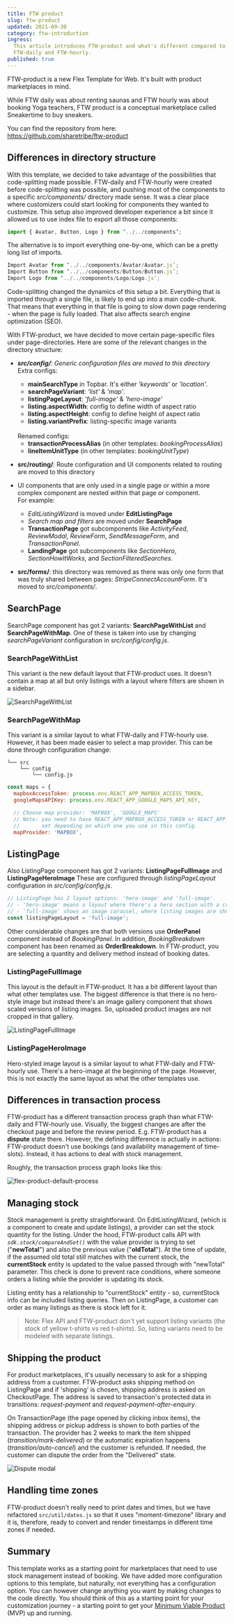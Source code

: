 ```yaml
---
title: FTW product
slug: ftw-product
updated: 2021-09-30
category: ftw-introduction
ingress:
  This article introduces FTW-product and what's different compared to
  FTW-daily and FTW-hourly.
published: true
---
```


FTW-product is a new Flex Template for Web. It's built with product
marketplaces in mind.

While FTW daily was about renting saunas and FTW hourly was about
booking Yoga teachers, FTW product is a conceptual marketplace called
Sneakertime to buy sneakers.

You can find the repository from here:<br />
https://github.com/sharetribe/ftw-product

## Differences in directory structure

With this template, we decided to take advantage of the possibilities
that code-splitting made possible. FTW-daily and FTW-hourly were created
before code-splitting was possible, and pushing most of the components
to a specific _src/components/_ directory made sense. It was a clear
place where customizers could start looking for components they wanted
to customize. This setup also improved developer experience a bit since
it allowed us to use index file to export all those components:

```js
import { Avatar, Button, Logo } from ‘../../components’;
```

The alternative is to import everything one-by-one, which can be a
pretty long list of imports.

```js
Import Avatar from ‘../../components/Avatar/Avatar.js’;
Import Button from ‘../../components/Button/Button.js’;
Import Logo from ‘../../components/Logo/Logo.js’;
```

Code-splitting changed the dynamics of this setup a bit. Everything that
is imported through a single file, is likely to end up into a main
code-chunk. That means that everything in that file is going to slow
down page rendering - when the page is fully loaded. That also affects
search engine optimization (SEO).

With FTW-product, we have decided to move certain page-specific files
under page-directories. Here are some of the relevant changes in the
directory structure:

- _**src/config/**: Generic configuration files are moved to this
  directory_<br /> Extra configs:

  - **mainSearchType** in Topbar. It's either _'keywords'_ or
    _'location'_.
  - **searchPageVariant**: _'list'_ & _'map'_.
  - **listingPageLayout**: _'full-image'_ & _'hero-image'_
  - **listing.aspectWidth**: config to define width of aspect ratio
  - **listing.aspectHeight**: config to define height of aspect ratio
  - **listing.variantPrefix**: listing-specific image variants

  <br />
  Renamed configs:

  - **transactionProcessAlias** (in other templates:
    _bookingProcessAlias_)
  - **lineItemUnitType** (in other templates: _bookingUnitType_)

- **src/routing/**: Route configuration and UI components related to
  routing are moved to this directory

- UI components that are only used in a single page or within a more
  complex component are nested within that page or component.<br /> For
  example:

  - _EditListingWizard_ is moved under **EditListingPage**
  - _Search map and filters_ are moved under **SearchPage**
  - **TransactionPage** got subcomponents like _ActivityFeed_,
    _ReviewModal_, _ReviewForm_, _SendMessageForm_, and
    _TransactionPanel_.
  - **LandingPage** got subcomponents like _SectionHero_,
    _SectionHowItWorks_, and _SectionFilteredSearches_.

- **src/forms/**: this directory was removed as there was only one form
  that was truly shared between pages: _StripeConnectAccountForm_. It's
  moved to _src/components/_.

## SearchPage

SearchPage component has got 2 variants: **SearchPageWithList** and
**SearchPageWithMap**. One of these is taken into use by changing
_searchPageVariant_ configuration in _src/config/config.js_.

### SearchPageWithList

This variant is the new default layout that FTW-product uses. It doesn't
contain a map at all but only listings with a layout where filters are
shown in a sidebar.

![SearchPageWithList](./search-page-with-list.png)

### SearchPageWithMap

This variant is a similar layout to what FTW-daily and FTW-hourly use.
However, it has been made easier to select a map provider. This can be
done through configuration change:

```shell
└── src
    └── config
        └── config.js
```

```js
const maps = {
  mapboxAccessToken: process.env.REACT_APP_MAPBOX_ACCESS_TOKEN,
  googleMapsAPIKey: process.env.REACT_APP_GOOGLE_MAPS_API_KEY,

  // Choose map provider: 'MAPBOX', 'GOOGLE_MAPS'
  // Note: you need to have REACT_APP_MAPBOX_ACCESS_TOKEN or REACT_APP_GOOGLE_MAPS_API_KEY
  //       set depending on which one you use in this config.
  mapProvider: 'MAPBOX',
```

## ListingPage

Also ListingPage component has got 2 variants: **ListingPageFullImage**
and **ListingPageHeroImage** These are configured through
_listingPageLayout_ configuration in _src/config/config.js_.

```js
// ListingPage has 2 layout options: 'hero-image' and 'full-image'.
// - 'hero-image' means a layout where there's a hero section with a cropped image at the beginning of the page
// - 'full-image' shows an image carousel, where listing images are shown with the original aspect ratio
const listingPageLayout = 'full-image';
```

Other considerable changes are that both versions use **OrderPanel**
component instead of _BookingPanel_. In addition, _BookingBreakdown_
component has been renamed as **OrderBreakdown**. In FTW-product, you
are selecting a quantity and delivery method instead of booking dates.

### ListingPageFullImage

This layout is the default in FTW-product. It has a bit different layout
than what other templates use. The biggest difference is that there is
no hero-style image but instead there's an image gallery component that
shows scaled versions of listing images. So, uploaded product images are
not cropped in that gallery.

![ListingPageFullImage](./listing-page-full-image.png)

### ListingPageHeroImage

Hero-styled image layout is a similar layout to what FTW-daily and
FTW-hourly use. There's a hero-image at the beginning of the page.
However, this is not exactly the same layout as what the other templates
use.

## Differences in transaction process

FTW-product has a different transaction process graph than what
FTW-daily and FTW-hourly use. Visually, the biggest changes are after
the checkout page and before the review period. E.g. FTW-product has a
**dispute** state there. However, the defining difference is actually in
actions: FTW-product doesn't use bookings (and availability management
of time-slots). Instead, it has actions to deal with stock management.

Roughly, the transaction process graph looks like this:

![flex-product-default-process](./flex-product-default-process.png)

## Managing stock

Stock management is pretty straightforward. On EditListingWizard, (which
is a component to create and update listings), a provider can set the
stock quantity for the listing. Under the hood, FTW-product calls API
with _`sdk.stock/compareAndSet()`_ with the value provider is trying to
set ("**newTotal**") and also the previous value ("**oldTotal**"). At
the time of update, if the assumed old total still matches with the
current stock, the **currentStock** entity is updated to the value
passed through with "newTotal" parameter. This check is done to prevent
race conditions, where someone orders a listing while the provider is
updating its stock.

Listing entity has a relationship to "currentStock" entity - so,
currentStock info can be included listing queries. Then on ListingPage,
a customer can order as many listings as there is stock left for it.

> Note: Flex API and FTW-product don't yet support listing variants (the
> stock of yellow t-shirts vs red t-shirts). So, listing variants need
> to be modeled with separate listings.

## Shipping the product

For product marketplaces, it's usually necessary to ask for a shipping
address from a customer. FTW-product asks shipping method on ListingPage
and if 'shipping' is chosen, shipping address is asked on CheckoutPage.
The address is saved to transaction's protected data in transitions:
_request-payment_ and _request-payment-after-enquiry_.

On TransactionPage (the page opened by clicking inbox items), the
shipping address or pickup address is shown to both parties of the
transaction. The provider has 2 weeks to mark the item shipped
(_transition/mark-delivered_) or the automatic expiration happens
(_transition/auto-cancel_) and the customer is refunded. If needed, the
customer can dispute the order from the "Delivered" state.

![Dispute modal](./dispute-modal.png)

## Handling time zones

FTW-product doesn't really need to print dates and times, but we have
refactored `src/util/dates.js` so that it uses "moment-timezone" library
and it is, therefore, ready to convert and render timestamps in
different time zones if needed.

## Summary

This template works as a starting point for marketplaces that need to
use stock management instead of booking. We have added more
configuration options to this template, but naturally, not everything
has a configuration option. You can however change anything you want by
making changes to the code directly. You should think of this as a
starting point for your customization journey - a starting point to get
your
[Minimum Viable Product](https://www.sharetribe.com/academy/how-to-build-a-minimum-viable-platform/)
(MVP) up and running.

